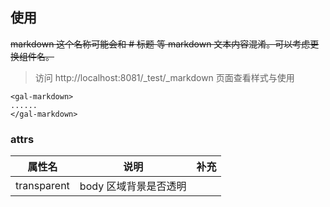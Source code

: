 ## 使用

<del>markdown 这个名称可能会和 # 标题 等 markdown 文本内容混淆。可以考虑更换组件名。</del>

> 访问 http://localhost:8081/\_test/\_markdown 页面查看样式与使用

```
<gal-markdown>
......
</gal-markdown>
```

### attrs

| 属性名      | 说明                  | 补充 |
| ----------- | --------------------- | ---- |
| transparent | body 区域背景是否透明 |      |
